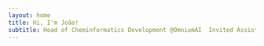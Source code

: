 ```yaml
---
layout: home
title: Hi, I'm João!
subtitle: Head of Cheminformatics Development @OmniumAI  Invited Assistant Professor @UCP-Braga
---
```

